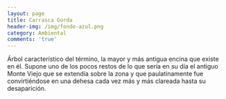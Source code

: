 ```yaml
---
layout: page
title: Carrasca Gorda
header-img: /img/fondo-azul.png
category: Ambiental
comments: 'true'
---
```



Árbol característico  del término, la mayor y más antigua encina que existe en él. Supone uno de los pocos restos de lo que sería en su día el antiguo Monte Viejo que se extendía sobre la zona y que paulatinamente fue convirtiéndose en una dehesa cada vez más y más clareada hasta su desaparición.
